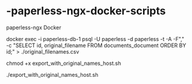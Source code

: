 # -paperless-ngx-docker-scripts
paperless-ngx Docker

docker exec -i paperless-db-1 psql -U paperless -d paperless -t -A -F"," \
-c "SELECT id, original_filename FROM documents_document ORDER BY id;" > ./original_filenames.csv

chmod +x export_with_original_names_host.sh

./export_with_original_names_host.sh

